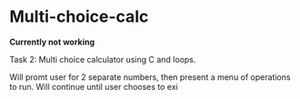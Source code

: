 Multi-choice-calc
=================

**Currently not working**

Task 2: Multi choice calculator using C and loops. 

Will promt user for 2 separate numbers, then present a menu of operations to run. Will continue until user chooses to exi
